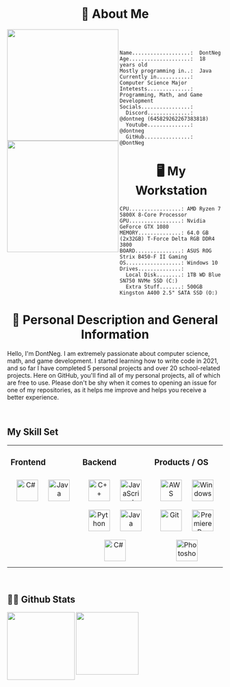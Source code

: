 # <div align="center">📝 About Me
<div>
    <img align="left" height="260vh" src="https://imgur.com/JzJh5hv.gif">
    <img align="left" height="260vh" src="https://upload.wikimedia.org/wikipedia/commons/3/3d/1_120_transparent.png">
</div>
  

<br/><br/>


```
Name...................:  DontNeg
Age....................:  18 years old
Mostly programming in..:  Java
Currently in...........:  Computer Science Major
Intetests..............:  Programming, Math, and Game Development
Socials................:
  Discord..............:  @dontneg (645829262267383818)
  Youtube..............:  @dontneg
  GitHub...............:  @DontNeg
```
</div>  
  

# <div align="center">🖥️ My Workstation

```
CPU.................: AMD Ryzen 7 5800X 8-Core Processor
GPU.................: Nvidia GeForce GTX 1080
MEMORY..............: 64.0 GB (2x32GB) T-Force Delta RGB DDR4 3800
BOARD...............: ASUS ROG Strix B450-F II Gaming
OS..................: Windows 10
Drives..............:
  Local Disk........: 1TB WD Blue SN750 NVMe SSD (C:)
  Extra Stuff.......: 500GB Kingston A400 2.5" SATA SSD (O:)
```
</div>  
  

# <div align="center">📙 Personal Description and General Information

Hello, I'm DontNeg. I am extremely passionate about computer science, math, and game development. I started learning how to write code in 2021, and so far I have completed 5 personal projects and over 20 school-related projects. Here on GitHub, you'll find all of my personal projects, all of which are free to use. Please don't be shy when it comes to opening an issue for one of my repositories, as it helps me improve and helps you receive a better experience.
</div>  
  

<br/>  


## My Skill Set  
<table><tr><td valign="top" width="33%">

  
  



### Frontend  
<div align="center">  
<a href="https://docs.microsoft.com/en-us/dotnet/csharp/" target="_blank"><img style="margin: 10px" src="https://profilinator.rishav.dev/skills-assets/csharp-original.svg" alt="C#" height="50" /></a>  
<a href="https://www.java.com/" target="_blank"><img style="margin: 10px" src="https://profilinator.rishav.dev/skills-assets/java-original-wordmark.svg" alt="Java" height="50" /></a>  
</div>

</td><td valign="top" width="33%">



### Backend  
<div align="center">  
<a href="https://www.cplusplus.com/" target="_blank"><img style="margin: 10px" src="https://profilinator.rishav.dev/skills-assets/cplusplus-original.svg" alt="C++" height="50" /></a>  
<a href="https://www.javascript.com/" target="_blank"><img style="margin: 10px" src="https://profilinator.rishav.dev/skills-assets/javascript-original.svg" alt="JavaScript" height="50" /></a>  
<a href="https://www.python.org/" target="_blank"><img style="margin: 10px" src="https://profilinator.rishav.dev/skills-assets/python-original.svg" alt="Python" height="50" /></a>  
<a href="https://www.java.com/" target="_blank"><img style="margin: 10px" src="https://profilinator.rishav.dev/skills-assets/java-original-wordmark.svg" alt="Java" height="50" /></a>  
<a href="https://docs.microsoft.com/en-us/dotnet/csharp/" target="_blank"><img style="margin: 10px" src="https://profilinator.rishav.dev/skills-assets/csharp-original.svg" alt="C#" height="50" /></a>  
</div>

</td><td valign="top" width="33%">



### Products / OS  
<div align="center">  
<a href="https://aws.amazon.com/" target="_blank"><img style="margin: 10px" src="https://profilinator.rishav.dev/skills-assets/amazonwebservices-original-wordmark.svg" alt="AWS" height="50" /></a>  
<a href="https://www.microsoft.com/en-us/windows/" target="_blank"><img style="margin: 10px" src="https://imgur.com/Sr8fD0P.jpg" alt="Windows" height="50" /></a>  
<a href="https://github.com/" target="_blank"><img style="margin: 10px" src="https://profilinator.rishav.dev/skills-assets/git-scm-icon.svg" alt="Git" height="50" /></a>  
<a href="https://www.adobe.com/in/products/premiere.html" target="_blank"><img style="margin: 10px" src="https://profilinator.rishav.dev/skills-assets/adobepremierepro.png" alt="Premiere Pro" height="50" /></a>  
<a href="https://www.adobe.com/in/products/photoshop.html" target="_blank"><img style="margin: 10px" src="https://imgur.com/LiRuNsB.png" alt="Photoshop" height="50" /></a>  
</div>

</td></tr></table>  

<br/>  

## 👨‍💻 Github Stats  

<div>
<img align="left" height="158vh"  src="https://github-readme-stats.vercel.app/api/top-langs/?username=DontNeg&theme=dracula&hide_border=false&include_all_commits=false&count_private=true&layout=compact">
<img align="left" height="146vh" src="https://github-readme-stats.vercel.app/api?username=DontNeg&theme=dracula&hide_border=false&include_all_commits=false&count_private=true">

</div>
